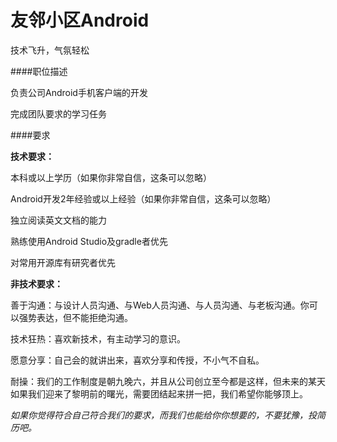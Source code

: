 友邻小区Android
==========  
技术飞升，气氛轻松


####职位描述 

负责公司Android手机客户端的开发

完成团队要求的学习任务

####要求 

**技术要求：**

本科或以上学历（如果你非常自信，这条可以忽略）

Android开发2年经验或以上经验（如果你非常自信，这条可以忽略）

独立阅读英文文档的能力

熟练使用Android Studio及gradle者优先

对常用开源库有研究者优先

**非技术要求：**

善于沟通：与设计人员沟通、与Web人员沟通、与人员沟通、与老板沟通。你可以强势表达，但不能拒绝沟通。

技术狂热：喜欢新技术，有主动学习的意识。

愿意分享：自己会的就讲出来，喜欢分享和传授，不小气不自私。

耐操：我们的工作制度是朝九晚六，并且从公司创立至今都是这样，但未来的某天如果我们迎来了黎明前的曙光，需要团结起来拼一把，我们希望你能够顶上。

_如果你觉得符合自己符合我们的要求，而我们也能给你你想要的，不要犹豫，投简历吧。_
